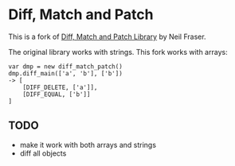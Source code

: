 # Diff, Match and Patch

This is a fork of [Diff, Match and Patch Library](http://code.google.com/p/google-diff-match-patch/) by Neil Fraser.

The original library works with strings. This fork works with arrays:

    var dmp = new diff_match_patch()
    dmp.diff_main(['a', 'b'], ['b'])
    -> [
        [DIFF_DELETE, ['a']],
        [DIFF_EQUAL, ['b']]
    ]


## TODO

* make it work with both arrays and strings
* diff all objects


